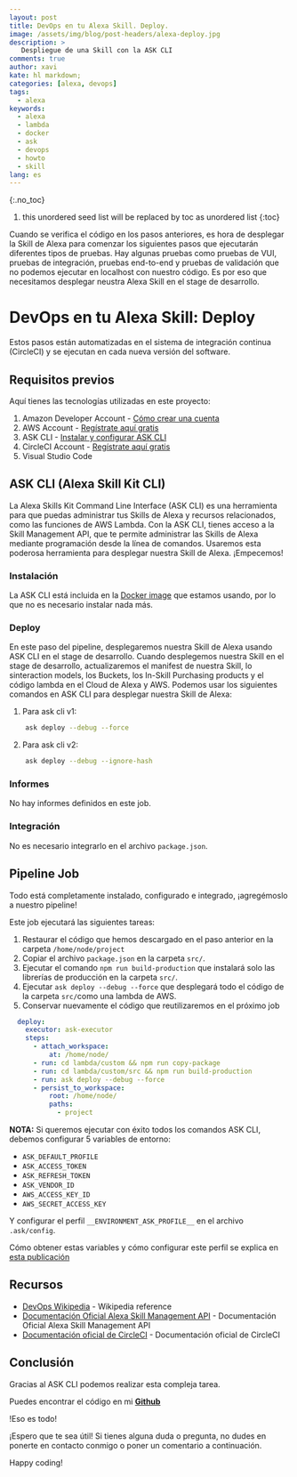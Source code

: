 ```yaml
---
layout: post
title: DevOps en tu Alexa Skill. Deploy.
image: /assets/img/blog/post-headers/alexa-deploy.jpg
description: >
   Despliegue de una Skill con la ASK CLI
comments: true
author: xavi
kate: hl markdown;
categories: [alexa, devops]
tags:
  - alexa
keywords:
  - alexa
  - lambda
  - docker
  - ask
  - devops
  - howto
  - skill
lang: es
---
```

{:.no_toc}
1. this unordered seed list will be replaced by toc as unordered list
{:toc}

Cuando se verifica el código en los pasos anteriores, es hora de desplegar la Skill de Alexa para comenzar los siguientes pasos que ejecutarán diferentes tipos de pruebas. 
Hay algunas pruebas como pruebas de VUI, pruebas de integración, pruebas end-to-end y pruebas de validación que no podemos ejecutar en localhost con nuestro código. 
Es por eso que necesitamos desplegar neustra Alexa Skill en el stage de desarrollo.

# DevOps en tu Alexa Skill: Deploy

Estos pasos están automatizadas en el sistema de integración continua (CircleCI) y se ejecutan en cada nueva versión del software.

## Requisitos previos

Aquí tienes las tecnologías utilizadas en este proyecto:
1. Amazon Developer Account - [Cómo crear una cuenta](http://developer.amazon.com/)
2. AWS Account - [Regístrate aquí gratis](https://aws.amazon.com/)
3. ASK CLI - [Instalar y configurar ASK CLI](https://developer.amazon.com/es-ES/docs/alexa/smapi/quick-start-alexa-skills-kit-command-line-interface.html)
4. CircleCI Account -  [Regístrate aquí gratis](https://circleci.com/)
5. Visual Studio Code

## ASK CLI (Alexa Skill Kit CLI)

La Alexa Skills Kit Command Line Interface (ASK CLI) es una herramienta para que puedas administrar tus Skills de Alexa y recursos relacionados, como las funciones de AWS Lambda.
Con la ASK CLI, tienes acceso a la Skill Management API, que te permite administrar las Skills de Alexa mediante programación desde la línea de comandos.
Usaremos esta poderosa herramienta para desplegar nuestra Skill de Alexa. ¡Empecemos!

### Instalación

La ASK CLI está incluida en la [Docker image](https://hub.docker.com/repository/docker/xavidop/alexa-ask-aws-cli) que estamos usando, por lo que no es necesario instalar nada más.

### Deploy

En este paso del pipeline, desplegaremos nuestra Skill de Alexa usando ASK CLI en el stage de desarrollo.
Cuando desplegemos nuestra Skill en el stage de desarrollo, actualizaremos el manifest de nuestra Skill, lo sinteraction models, los Buckets, los In-Skill Purchasing products y el código lambda en el Cloud de Alexa y AWS.
Podemos usar los siguientes comandos en ASK CLI para desplegar nuestra Skill de Alexa:

1. Para ask cli v1:
~~~bash
    ask deploy --debug --force
~~~

2. Para ask cli v2:
~~~bash
    ask deploy --debug --ignore-hash
~~~

### Informes

No hay informes definidos en este job.

### Integración

No es necesario integrarlo en el archivo `package.json`.

## Pipeline Job

Todo está completamente instalado, configurado e integrado, ¡agregémoslo a nuestro pipeline!

Este job ejecutará las siguientes tareas:
1. Restaurar el código que hemos descargado en el paso anterior en la carpeta `/home/node/project`
2. Copiar el archivo `package.json` en la carpeta `src/`.
3. Ejecutar el comando `npm run build-production` que instalará solo las librerías de producción en la carpeta `src/`.
4. Ejecutar `ask deploy --debug --force` que desplegará todo el código de la carpeta `src/`como una lambda de AWS.
5. Conservar nuevamente el código que reutilizaremos en el próximo job

~~~yaml
  deploy:
    executor: ask-executor
    steps:
      - attach_workspace:
          at: /home/node/
      - run: cd lambda/custom && npm run copy-package
      - run: cd lambda/custom/src && npm run build-production
      - run: ask deploy --debug --force
      - persist_to_workspace:
          root: /home/node/
          paths:
            - project
~~~
**NOTA:** Si queremos ejecutar con éxito todos los comandos ASK CLI, debemos configurar 5 variables de entorno:

* `ASK_DEFAULT_PROFILE`
* `ASK_ACCESS_TOKEN`
* `ASK_REFRESH_TOKEN`
* `ASK_VENDOR_ID`
* `AWS_ACCESS_KEY_ID`
* `AWS_SECRET_ACCESS_KEY`

Y configurar el perfil `__ENVIRONMENT_ASK_PROFILE__` en el archivo `.ask/config`.

Cómo obtener estas variables y cómo configurar este perfil se explica en [esta publicación](https://dzone.com/articles/docker-image-for-ask-and-aws-cli-1)

## Recursos
* [DevOps Wikipedia](https://en.wikipedia.org/wiki/DevOps) - Wikipedia reference
* [Documentación Oficial Alexa Skill Management API](https://developer.amazon.com/es-ES/docs/alexa/smapi/skill-testing-operations.html) - Documentación Oficial Alexa Skill Management API
* [Documentación oficial de CircleCI](https://circleci.com/docs/) - Documentación oficial de CircleCI

## Conclusión 

Gracias al ASK CLI podemos realizar esta compleja tarea.

Puedes encontrar el código en mi [**Github**](https://github.com/xavidop/alexa-nodejs-lambda-helloworld/blob/master/CICD.md)

!Eso es todo!

¡Espero que te sea útil! Si tienes alguna duda o pregunta, no dudes en ponerte en contacto conmigo o poner un comentario a continuación.

Happy coding!
    
